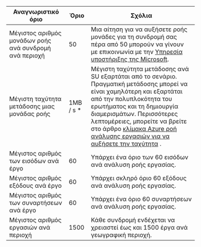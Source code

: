 <properties 
   pageTitle="Ροή ανάλυση όρια πίνακα"
   description="Περιγράφει όρια του συστήματος και προτεινόμενες μεγέθη για συνδέσεις και ροή ανάλυση στοιχεία."
   services="stream-analytics"
   documentationCenter="NA"
   authors="jeffstokes72"
   manager="paulettm"
   editor="cgronlun" />
<tags 
   ms.service="stream-analytics"
   ms.devlang="NA"
   ms.topic="article"
   ms.tgt_pltfrm="NA"
   ms.workload="big-data"
   ms.date="07/25/2016"
   ms.author="jeffstok" />

| Αναγνωριστικό όριο | Όριο       | Σχόλια |
|----------------- | ------------|--------- |
| Μέγιστος αριθμός μονάδων ροής ανά συνδρομή ανά περιοχή | 50 | Μια αίτηση για να αυξήσετε ροής μονάδες για τη συνδρομή σας πέρα από 50 μπορούν να γίνουν με επικοινωνία με την [Υπηρεσία υποστήριξης της Microsoft](https://support.microsoft.com/en-us). |
| Μέγιστη ταχύτητα μετάδοσης μιας μονάδας ροής | 1MB / s * | Μέγιστη ταχύτητα μετάδοσης ανά SU εξαρτάται από το σενάριο. Πραγματική μετάδοσης μπορεί να είναι χαμηλότερη και εξαρτάται από την πολυπλοκότητα του ερωτήματος και τη δημιουργία διαμερισμάτων. Περισσότερες λεπτομέρειες, μπορείτε να βρείτε στο άρθρο [κλίμακα Azure ροή ανάλυσης εργασιών για να αυξήσετε την ταχύτητα](../articles/stream-analytics/stream-analytics-scale-jobs.md) . |
| Μέγιστος αριθμός των εισόδων ανά έργο | 60 | Υπάρχει ένα όριο των 60 εισόδων ανά ανάλυση ροής εργασίας. |
| Μέγιστος αριθμός εξόδους ανά έργο | 60 | Υπάρχει σκληρό όριο 60 εξόδους ανά ανάλυση ροής εργασίας. |
| Μέγιστος αριθμός των συναρτήσεων ανά έργο | 60 | Υπάρχει ένα όριο 60 συναρτήσεων ανά ανάλυση ροής εργασίας. |
| Μέγιστος αριθμός εργασιών ανά περιοχή | 1500 | Κάθε συνδρομή ενδέχεται να χρειαστεί έως και 1500 έργα ανά γεωγραφική περιοχή. |